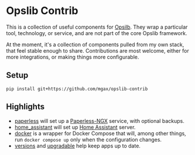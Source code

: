 # Opslib Contrib

This is a collection of useful components for
[Opsilb](https://github.com/mgax/opslib). They wrap a particular tool,
technology, or service, and are not part of the core Opslib framework.

At the moment, it's a collection of components pulled from my own stack, that
feel stable enough to share. Contributions are most welcome, either for more
integrations, or making things more configurable.

## Setup

```shell
pip install git+https://github.com/mgax/opslib-contrib
```

## Highlights

* [paperless](docs/paperless.md) will set up a
  [Paperless-NGX](https://docs.paperless-ngx.com) service, with optional
  backups.
* [home_assistant](opslib_contrib/home_assistant.py) will set up [Home
  Assistant](https://www.home-assistant.io) server.
* [docker](opslib_contrib/docker.py) is a wrapper for Docker Compose that will,
  among other things, run `docker compose up` only when the configuration
  changes.
* [versions](opslib_contrib/versions.py) and
  [upgradable](opslib_contrib/upgradable.py) help keep apps up to date.

